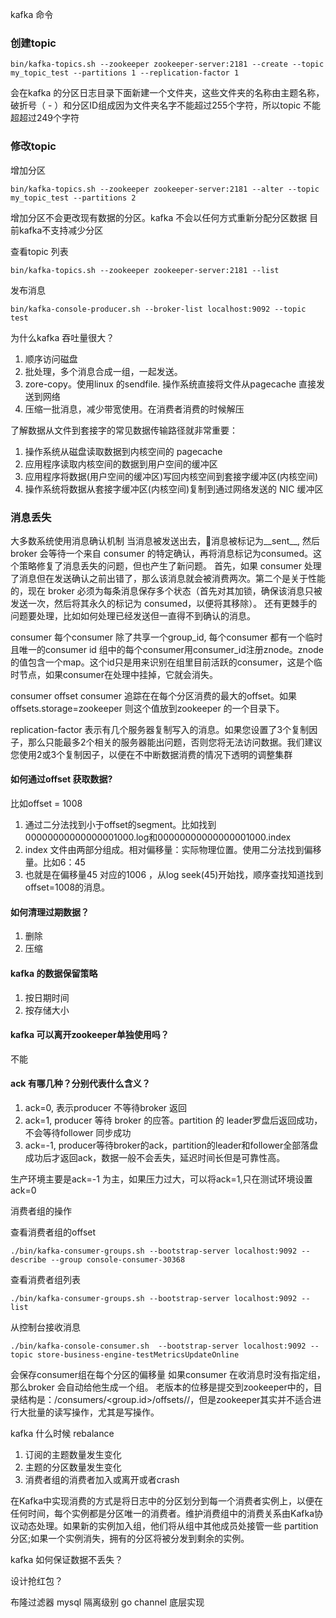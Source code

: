 kafka 命令

### 创建topic

```
bin/kafka-topics.sh --zookeeper zookeeper-server:2181 --create --topic my_topic_test --partitions 1 --replication-factor 1
```

会在kafka 的分区日志目录下面新建一个文件夹，这些文件夹的名称由主题名称，破折号（ - ）和分区ID组成因为文件夹名字不能超过255个字符，所以topic 不能超超过249个字符

### 修改topic
增加分区

```
bin/kafka-topics.sh --zookeeper zookeeper-server:2181 --alter --topic my_topic_test --partitions 2
```

增加分区不会更改现有数据的分区。kafka 不会以任何方式重新分配分区数据
目前kafka不支持减少分区

查看topic 列表

```
bin/kafka-topics.sh --zookeeper zookeeper-server:2181 --list
```

发布消息

```
bin/kafka-console-producer.sh --broker-list localhost:9092 --topic test
```


为什么kafka 吞吐量很大？
1. 顺序访问磁盘
2. 批处理，多个消息合成一组，一起发送。
3. zore-copy。使用linux 的sendfile. 操作系统直接将文件从pagecache 直接发送到网络
4. 压缩一批消息，减少带宽使用。在消费者消费的时候解压

了解数据从文件到套接字的常见数据传输路径就非常重要：

1. 操作系统从磁盘读取数据到内核空间的 pagecache
2. 应用程序读取内核空间的数据到用户空间的缓冲区
3. 应用程序将数据(用户空间的缓冲区)写回内核空间到套接字缓冲区(内核空间)
4. 操作系统将数据从套接字缓冲区(内核空间)复制到通过网络发送的 NIC 缓冲区

### 消息丢失
大多数系统使用消息确认机制
当消息被发送出去，消息被标记为__sent__, 然后 broker 会等待一个来自 consumer 的特定确认，再将消息标记为consumed。这个策略修复了消息丢失的问题，但也产生了新问题。 首先，如果 consumer 处理了消息但在发送确认之前出错了，那么该消息就会被消费两次。第二个是关于性能的，现在 broker 必须为每条消息保存多个状态（首先对其加锁，确保该消息只被发送一次，然后将其永久的标记为 consumed，以便将其移除）。 还有更棘手的问题要处理，比如如何处理已经发送但一直得不到确认的消息。

consumer 
每个consumer 除了共享一个group_id, 每个consumer 都有一个临时且唯一的consumer id
组中的每个consumer用consumer_id注册znode。znode的值包含一个map。这个id只是用来识别在组里目前活跃的consumer，这是个临时节点，如果consumer在处理中挂掉，它就会消失。

consumer offset
consumer 追踪在在每个分区消费的最大的offset。如果offsets.storage=zookeeper 则这个值放到zookeeper 的一个目录下。

replication-factor 表示有几个服务器复制写入的消息。如果您设置了3个复制因子，那么只能最多2个相关的服务器能出问题，否则您将无法访问数据。我们建议您使用2或3个复制因子，以便在不中断数据消费的情况下透明的调整集群


#### 如何通过offset 获取数据?
比如offset = 1008
1. 通过二分法找到小于offset的segment。比如找到00000000000000001000.log和00000000000000001000.index
2. index 文件由两部分组成。相对偏移量：实际物理位置。使用二分法找到偏移量。比如6：45
3. 也就是在偏移量45 对应的1006 ，从log seek(45)开始找，顺序查找知道找到offset=1008的消息。

#### 如何清理过期数据？
1. 删除
2. 压缩

#### kafka 的数据保留策略
1. 按日期时间
2. 按存储大小

#### kafka 可以离开zookeeper单独使用吗？
不能

#### ack 有哪几种？分别代表什么含义？
1. ack=0, 表示producer 不等待broker 返回
2. ack=1, producer 等待 broker 的应答。partition 的 leader罗盘后返回成功，不会等待follower 同步成功
3. ack=-1, producer等待broker的ack，partition的leader和follower全部落盘成功后才返回ack，数据一般不会丢失，延迟时间长但是可靠性高。

生产环境主要是ack=-1 为主，如果压力过大，可以将ack=1,只在测试环境设置 ack=0

消费者组的操作

查看消费者组的offset

```
./bin/kafka-consumer-groups.sh --bootstrap-server localhost:9092 --describe --group console-consumer-30368
```

查看消费者组列表

```
./bin/kafka-consumer-groups.sh --bootstrap-server localhost:9092 --list
```

从控制台接收消息

```
./bin/kafka-console-consumer.sh  --bootstrap-server localhost:9092 --topic store-business-engine-testMetricsUpdateOnline
```

会保存consumer组在每个分区的偏移量
如果consumer 在收消息时没有指定组，那么broker 会自动给他生成一个组。
老版本的位移是提交到zookeeper中的，目录结构是：/consumers/<group.id>/offsets/<topic>/<partitionId>，但是zookeeper其实并不适合进行大批量的读写操作，尤其是写操作。

kafka 什么时候 rebalance 
1. 订阅的主题数量发生变化
2. 主题的分区数量发生变化
3. 消费者组的消费者加入或离开或者crash

在Kafka中实现消费的方式是将日志中的分区划分到每一个消费者实例上，以便在任何时间，每个实例都是分区唯一的消费者。维护消费组中的消费关系由Kafka协议动态处理。如果新的实例加入组，他们将从组中其他成员处接管一些 partition 分区;如果一个实例消失，拥有的分区将被分发到剩余的实例。


kafka 如何保证数据不丢失？


设计抢红包？

布隆过滤器
mysql 隔离级别
go channel 底层实现